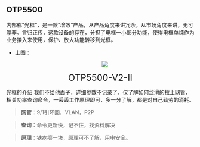 ## OTP5500

内部称”光框“，是一款”增效“产品，从产品角度来讲冗余，从市场角度来讲，无可厚非。言归正传，这款设备的存在，分担了电框一小部分功能，使得电框单纯作为业务接入来使用，保护、放大功能转移到光框。

- 上图：

   <div align="center"> <img src="https://gitbook-pic-1301999062.cos.ap-beijing.myqcloud.com/TbyNQROuGkPa3XU.png"  /> </div>

<div align='center' ><font size=5>OTP5500-V2-II</font></div>

光框的介绍   我们不给他面子，详细参数不记录了，仅了解如何丝滑的拉上网管，相关功率查询命令，一丢丢工作原理即可，多一分了解，都是对自己勤劳的消耗。

> **网管**：9/1引环回，VLAN，P2P      

> **查询**：命令更新快，记不住，找资料解决

> **原理**：铁疙瘩一块，原理可不了解，用电安全。





